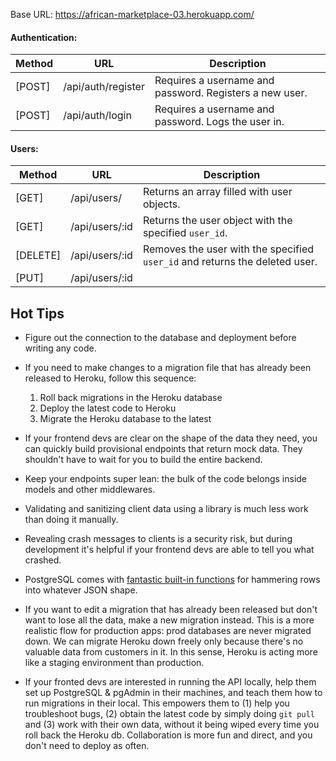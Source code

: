 Base URL: https://african-marketplace-03.herokuapp.com/

#### Authentication:
| Method   | URL                | Description                                                                                            |
| ------   | --------------     | ------------------------------------------------------------------------------------------------------ |
| [POST]   | /api/auth/register | Requires a username and password. Registers a new user.                                  |
| [POST]   | /api/auth/login    | Requires a username and password. Logs the user in.                                                    |

#### Users: 
| Method   | URL                | Description                                                                                            |
| ------   | --------------     | ------------------------------------------------------------------------------------------------------ |
| [GET]    | /api/users/        | Returns an array filled with user objects.                                                             |
| [GET]    | /api/users/:id     | Returns the user object with the specified `user_id`.                                                       |
| [DELETE] | /api/users/:id     | Removes the user with the specified `user_id` and returns the deleted user.                                 |
| [PUT]    | /api/users/:id

## Hot Tips

- Figure out the connection to the database and deployment before writing any code.

- If you need to make changes to a migration file that has already been released to Heroku, follow this sequence:

  1. Roll back migrations in the Heroku database
  2. Deploy the latest code to Heroku
  3. Migrate the Heroku database to the latest

- If your frontend devs are clear on the shape of the data they need, you can quickly build provisional endpoints that return mock data. They shouldn't have to wait for you to build the entire backend.

- Keep your endpoints super lean: the bulk of the code belongs inside models and other middlewares.

- Validating and sanitizing client data using a library is much less work than doing it manually.

- Revealing crash messages to clients is a security risk, but during development it's helpful if your frontend devs are able to tell you what crashed.

- PostgreSQL comes with [fantastic built-in functions](https://hashrocket.com/blog/posts/faster-json-generation-with-postgresql) for hammering rows into whatever JSON shape.

- If you want to edit a migration that has already been released but don't want to lose all the data, make a new migration instead. This is a more realistic flow for production apps: prod databases are never migrated down. We can migrate Heroku down freely only because there's no valuable data from customers in it. In this sense, Heroku is acting more like a staging environment than production.

- If your fronted devs are interested in running the API locally, help them set up PostgreSQL & pgAdmin in their machines, and teach them how to run migrations in their local. This empowers them to (1) help you troubleshoot bugs, (2) obtain the latest code by simply doing `git pull` and (3) work with their own data, without it being wiped every time you roll back the Heroku db. Collaboration is more fun and direct, and you don't need to deploy as often.
